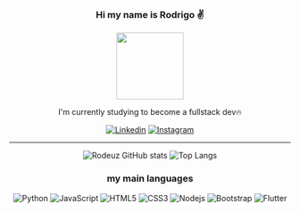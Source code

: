 <div align="center">



### Hi my name is Rodrigo ✌️

<img width="120px" src="https://media2.giphy.com/media/lSJyfxxuewjTBJZW3L/giphy.gif?cid=ecf05e47ffliskhk4h2d280ptwr3tncd8nfh75ysc39pmg2s&ep=v1_stickers_search&rid=giphy.gif&ct=s" >

I'm currently studying to become a fullstack dev🔥 

[![Linkedin](https://img.shields.io/badge/LinkedIn-0077B5?style=for-the-badge&logo=linkedin&logoColor=white)](https://www.linkedin.com/in/rodrigo-nicacio-tavares-661241218/) [![Instagram](https://img.shields.io/badge/Instagram-E4405F?style=for-the-badge&logo=instagram&logoColor=white)](https://www.instagram.com/roodeus/)

<hr>

![Rodeuz GitHub stats](https://github-readme-stats.vercel.app/api?username=Rodeuz&show_icons=true&theme=radical) ![Top Langs](https://github-readme-stats.vercel.app/api/top-langs/?username=Rodeuz&layout=donut&theme=radical)




### my main languages

<div>
<img alt="Python" src="https://img.shields.io/badge/Python-3776AB?style=for-the-badge&logo=python&logoColor=white" />
<img alt="JavaScript" src="https://img.shields.io/badge/JavaScript-F7DF1E?style=for-the-badge&logo=javascript&logoColor=black" />
<img alt="HTML5" src="https://img.shields.io/badge/HTML5-E34F26?style=for-the-badge&logo=html5&logoColor=white" />
<img alt="CSS3" src="https://img.shields.io/badge/CSS3-1572B6?style=for-the-badge&logo=css3&logoColor=white" />
<img alt="Nodejs" src="https://img.shields.io/badge/Node.js-43853D?style=for-the-badge&logo=node.js&logoColor=white" />
<img alt="Bootstrap" src="https://img.shields.io/badge/Bootstrap-563D7C?style=for-the-badge&logo=bootstrap&logoColor=white" />
<img alt="Flutter" src="https://img.shields.io/badge/Flutter-02569B?style=for-the-badge&logo=flutter&logoColor=white" />
</div>

</div>
